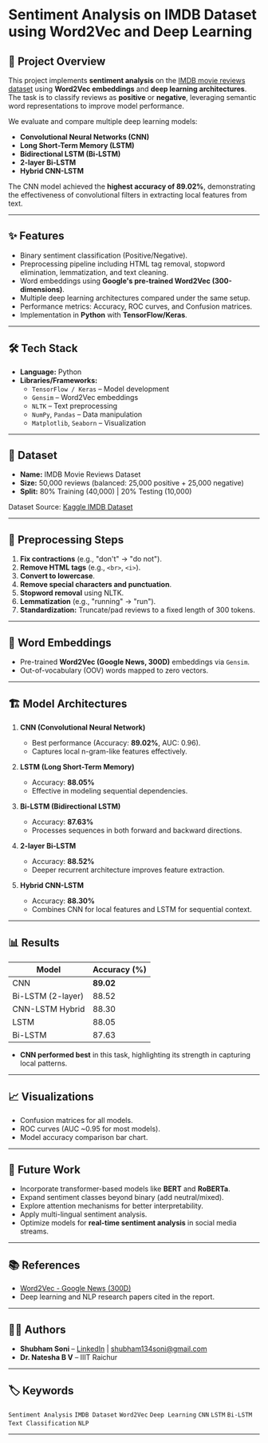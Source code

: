 # Sentiment Analysis on IMDB Dataset using Word2Vec and Deep Learning

## 📌 Project Overview  
This project implements **sentiment analysis** on the [IMDB movie reviews dataset](https://www.kaggle.com/datasets/lakshmi25npathi/imdb-dataset-of-50k-movie-reviews) using **Word2Vec embeddings** and **deep learning architectures**.  
The task is to classify reviews as **positive** or **negative**, leveraging semantic word representations to improve model performance.  

We evaluate and compare multiple deep learning models:
- **Convolutional Neural Networks (CNN)**
- **Long Short-Term Memory (LSTM)**
- **Bidirectional LSTM (Bi-LSTM)**
- **2-layer Bi-LSTM**
- **Hybrid CNN-LSTM**

The CNN model achieved the **highest accuracy of 89.02%**, demonstrating the effectiveness of convolutional filters in extracting local features from text.

---

## ✨ Features  
- Binary sentiment classification (Positive/Negative).  
- Preprocessing pipeline including HTML tag removal, stopword elimination, lemmatization, and text cleaning.  
- Word embeddings using **Google's pre-trained Word2Vec (300-dimensions)**.  
- Multiple deep learning architectures compared under the same setup.  
- Performance metrics: Accuracy, ROC curves, and Confusion matrices.  
- Implementation in **Python** with **TensorFlow/Keras**.

---

## 🛠️ Tech Stack  
- **Language:** Python  
- **Libraries/Frameworks:**  
  - `TensorFlow / Keras` – Model development  
  - `Gensim` – Word2Vec embeddings  
  - `NLTK` – Text preprocessing  
  - `NumPy`, `Pandas` – Data manipulation  
  - `Matplotlib`, `Seaborn` – Visualization  

---

## 📂 Dataset  
- **Name:** IMDB Movie Reviews Dataset  
- **Size:** 50,000 reviews (balanced: 25,000 positive + 25,000 negative)  
- **Split:** 80% Training (40,000) | 20% Testing (10,000)  

Dataset Source: [Kaggle IMDB Dataset](https://www.kaggle.com/datasets/lakshmi25npathi/imdb-dataset-of-50k-movie-reviews)  

---

## 🔧 Preprocessing Steps  
1. **Fix contractions** (e.g., "don't" → "do not").  
2. **Remove HTML tags** (e.g., `<br>`, `<i>`).  
3. **Convert to lowercase**.  
4. **Remove special characters and punctuation**.  
5. **Stopword removal** using NLTK.  
6. **Lemmatization** (e.g., "running" → "run").  
7. **Standardization:** Truncate/pad reviews to a fixed length of 300 tokens.

---

## 🔑 Word Embeddings  
- Pre-trained **Word2Vec (Google News, 300D)** embeddings via `Gensim`.  
- Out-of-vocabulary (OOV) words mapped to zero vectors.  

---

## 🏗️ Model Architectures  
1. **CNN (Convolutional Neural Network)**  
   - Best performance (Accuracy: **89.02%**, AUC: 0.96).  
   - Captures local n-gram-like features effectively.  

2. **LSTM (Long Short-Term Memory)**  
   - Accuracy: **88.05%**  
   - Effective in modeling sequential dependencies.  

3. **Bi-LSTM (Bidirectional LSTM)**  
   - Accuracy: **87.63%**  
   - Processes sequences in both forward and backward directions.  

4. **2-layer Bi-LSTM**  
   - Accuracy: **88.52%**  
   - Deeper recurrent architecture improves feature extraction.  

5. **Hybrid CNN-LSTM**  
   - Accuracy: **88.30%**  
   - Combines CNN for local features and LSTM for sequential context.  

---

## 📊 Results  

| Model            | Accuracy (%) |
|-------------------|--------------|
| CNN              | **89.02**    |
| Bi-LSTM (2-layer)| 88.52        |
| CNN-LSTM Hybrid  | 88.30        |
| LSTM             | 88.05        |
| Bi-LSTM          | 87.63        |

- **CNN performed best** in this task, highlighting its strength in capturing local patterns.

---

## 📈 Visualizations  
- Confusion matrices for all models.  
- ROC curves (AUC ~0.95 for most models).  
- Model accuracy comparison bar chart.

---

## 🚀 Future Work  
- Incorporate transformer-based models like **BERT** and **RoBERTa**.  
- Expand sentiment classes beyond binary (add neutral/mixed).  
- Explore attention mechanisms for better interpretability.  
- Apply multi-lingual sentiment analysis.  
- Optimize models for **real-time sentiment analysis** in social media streams.  

---

## 📚 References  
- [Word2Vec - Google News (300D)](https://code.google.com/archive/p/word2vec/)  
- Deep learning and NLP research papers cited in the report.

---

## 🧑‍💻 Authors  
- **Shubham Soni** – [LinkedIn](https://www.linkedin.com/in/shubham-soni05/) | shubham134soni@gmail.com  
- **Dr. Natesha B V** – IIIT Raichur  

---

## 🏷️ Keywords  
`Sentiment Analysis` `IMDB Dataset` `Word2Vec` `Deep Learning` `CNN` `LSTM` `Bi-LSTM` `Text Classification` `NLP`  

---
